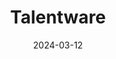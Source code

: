 ---  
layout: startup_page  
title: "Talentware"  
id: "betalentware.com"  
permalink: "/talentwarebetalentware.com03122024/"  
website: "https://betalentware.com/"  
funding_round: ""  
funding_amount: "€800K"  
investors: "360 Capital"  
about: "Talentware is an AI-powered SaaS platform designed to help companies engage, develop, and retain talent using a skill-based approach. It analyzes employee skills, interests, and preferences to chart career paths and identify skill gaps, suggesting personalized development opportunities. The platform aims to transform traditional talent management processes through AI, enabling continuous skills innovation for a future-ready workforce."  
markets: "HRtech, AI, SaaS"  
hq: "Milan, Lombardy, Italy"  
founded_year: "2023"  
linkedin: "https://it.linkedin.com/company/talentware-ai"  
twitter: ""  
instagram: ""  
facebook: ""  
crunchbase: "https://www.crunchbase.com/organization/talentware"  
pitchbook: "https://pitchbook.com/profiles/company/539324-20"  

date_display: "12-Mar-2024"  
date: "2024-03-12"

# SEO Optimization  
meta_title: "Talentware -  Funding (€800K)"  
meta_description: "Talentware, Talentware is an AI-powered SaaS platform designed to help companies engage, develop, and retain talent using a skill-based approach. It analyzes empl..."  
meta_keywords: "Talentware, HRtech, AI, SaaS,  funding"  
canonical_url: "https://startup.projectstartups.com/talentwarebetalentware.com03122024/"  
---